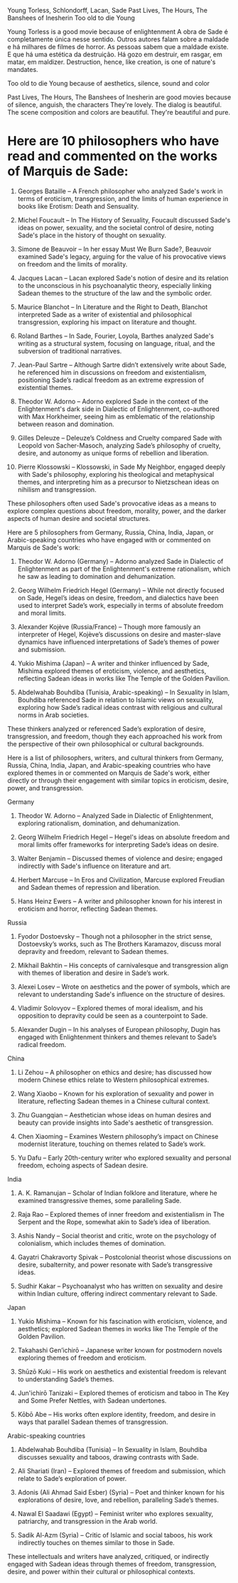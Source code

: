 Young Torless, Schlondorff, Lacan, Sade
Past Lives, The Hours, The Banshees of Inesherin
Too old to die Young

Young Torless is a good movie because of enlightenment
A obra de Sade é completamente única nesse sentido. 
Outros autores falam sobre a maldade e há milhares de filmes de horror. 
As pessoas sabem que a maldade existe.
E que há uma estética da destruição. Há gozo em destruir, em rasgar, em matar, em maldizer. 
Destruction, hence, like creation, is one of nature's mandates. 

Too old to die Young because of aesthetics, silence, sound and color

Past Lives, The Hours, The Banshees of Inesherin are good movies because of silence, anguish, the characters
They're lovely. The dialog is beautiful. The scene composition and colors are beautiful. 
They're beautiful and pure. 

# Here are 10 philosophers who have read and commented on the works of Marquis de Sade:

1. Georges Bataille – A French philosopher who analyzed Sade's work in terms of eroticism, transgression, and the limits of human experience in books like Erotism: Death and Sensuality.


2. Michel Foucault – In The History of Sexuality, Foucault discussed Sade's ideas on power, sexuality, and the societal control of desire, noting Sade's place in the history of thought on sexuality.


3. Simone de Beauvoir – In her essay Must We Burn Sade?, Beauvoir examined Sade's legacy, arguing for the value of his provocative views on freedom and the limits of morality.




4. Jacques Lacan – Lacan explored Sade's notion of desire and its relation to the unconscious in his psychoanalytic theory, especially linking Sadean themes to the structure of the law and the symbolic order.


5. Maurice Blanchot – In Literature and the Right to Death, Blanchot interpreted Sade as a writer of existential and philosophical transgression, exploring his impact on literature and thought.


6. Roland Barthes – In Sade, Fourier, Loyola, Barthes analyzed Sade's writing as a structural system, focusing on language, ritual, and the subversion of traditional narratives.


7. Jean-Paul Sartre – Although Sartre didn’t extensively write about Sade, he referenced him in discussions on freedom and existentialism, positioning Sade’s radical freedom as an extreme expression of existential themes.


8. Theodor W. Adorno – Adorno explored Sade in the context of the Enlightenment's dark side in Dialectic of Enlightenment, co-authored with Max Horkheimer, seeing him as emblematic of the relationship between reason and domination.


9. Gilles Deleuze – Deleuze’s Coldness and Cruelty compared Sade with Leopold von Sacher-Masoch, analyzing Sade’s philosophy of cruelty, desire, and autonomy as unique forms of rebellion and liberation.


10. Pierre Klossowski – Klossowski, in Sade My Neighbor, engaged deeply with Sade's philosophy, exploring his theological and metaphysical themes, and interpreting him as a precursor to Nietzschean ideas on nihilism and transgression.



These philosophers often used Sade's provocative ideas as a means to explore complex questions about freedom, morality, power, and the darker aspects of human desire and societal structures.


Here are 5 philosophers from Germany, Russia, China, India, Japan, or Arabic-speaking countries who have engaged with or commented on Marquis de Sade's work:

1. Theodor W. Adorno (Germany) – Adorno analyzed Sade in Dialectic of Enlightenment as part of the Enlightenment's extreme rationalism, which he saw as leading to domination and dehumanization.


2. Georg Wilhelm Friedrich Hegel (Germany) – While not directly focused on Sade, Hegel’s ideas on desire, freedom, and dialectics have been used to interpret Sade’s work, especially in terms of absolute freedom and moral limits.


3. Alexander Kojève (Russia/France) – Though more famously an interpreter of Hegel, Kojève’s discussions on desire and master-slave dynamics have influenced interpretations of Sade’s themes of power and submission.


4. Yukio Mishima (Japan) – A writer and thinker influenced by Sade, Mishima explored themes of eroticism, violence, and aesthetics, reflecting Sadean ideas in works like The Temple of the Golden Pavilion.


5. Abdelwahab Bouhdiba (Tunisia, Arabic-speaking) – In Sexuality in Islam, Bouhdiba referenced Sade in relation to Islamic views on sexuality, exploring how Sade’s radical ideas contrast with religious and cultural norms in Arab societies.



These thinkers analyzed or referenced Sade’s exploration of desire, transgression, and freedom, though they each approached his work from the perspective of their own philosophical or cultural backgrounds.

Here is a list of philosophers, writers, and cultural thinkers from Germany, Russia, China, India, Japan, and Arabic-speaking countries who have explored themes in or commented on Marquis de Sade's work, either directly or through their engagement with similar topics in eroticism, desire, power, and transgression.

Germany

1. Theodor W. Adorno – Analyzed Sade in Dialectic of Enlightenment, exploring rationalism, domination, and dehumanization.


2. Georg Wilhelm Friedrich Hegel – Hegel's ideas on absolute freedom and moral limits offer frameworks for interpreting Sade’s ideas on desire.


3. Walter Benjamin – Discussed themes of violence and desire; engaged indirectly with Sade's influence on literature and art.


4. Herbert Marcuse – In Eros and Civilization, Marcuse explored Freudian and Sadean themes of repression and liberation.


5. Hans Heinz Ewers – A writer and philosopher known for his interest in eroticism and horror, reflecting Sadean themes.



Russia

1. Fyodor Dostoevsky – Though not a philosopher in the strict sense, Dostoevsky’s works, such as The Brothers Karamazov, discuss moral depravity and freedom, relevant to Sadean themes.


2. Mikhail Bakhtin – His concepts of carnivalesque and transgression align with themes of liberation and desire in Sade’s work.


3. Alexei Losev – Wrote on aesthetics and the power of symbols, which are relevant to understanding Sade's influence on the structure of desires.


4. Vladimir Solovyov – Explored themes of moral idealism, and his opposition to depravity could be seen as a counterpoint to Sade.


5. Alexander Dugin – In his analyses of European philosophy, Dugin has engaged with Enlightenment thinkers and themes relevant to Sade’s radical freedom.



China

1. Li Zehou – A philosopher on ethics and desire; has discussed how modern Chinese ethics relate to Western philosophical extremes.


2. Wang Xiaobo – Known for his exploration of sexuality and power in literature, reflecting Sadean themes in a Chinese cultural context.


3. Zhu Guangqian – Aesthetician whose ideas on human desires and beauty can provide insights into Sade's aesthetic of transgression.


4. Chen Xiaoming – Examines Western philosophy’s impact on Chinese modernist literature, touching on themes related to Sade’s work.


5. Yu Dafu – Early 20th-century writer who explored sexuality and personal freedom, echoing aspects of Sadean desire.



India

1. A. K. Ramanujan – Scholar of Indian folklore and literature, where he examined transgressive themes, some paralleling Sade.


2. Raja Rao – Explored themes of inner freedom and existentialism in The Serpent and the Rope, somewhat akin to Sade’s idea of liberation.


3. Ashis Nandy – Social theorist and critic, wrote on the psychology of colonialism, which includes themes of domination.


4. Gayatri Chakravorty Spivak – Postcolonial theorist whose discussions on desire, subalternity, and power resonate with Sade’s transgressive ideas.


5. Sudhir Kakar – Psychoanalyst who has written on sexuality and desire within Indian culture, offering indirect commentary relevant to Sade.



Japan

1. Yukio Mishima – Known for his fascination with eroticism, violence, and aesthetics; explored Sadean themes in works like The Temple of the Golden Pavilion.


2. Takahashi Gen’ichirō – Japanese writer known for postmodern novels exploring themes of freedom and eroticism.


3. Shūzō Kuki – His work on aesthetics and existential freedom is relevant to understanding Sade’s themes.


4. Jun'ichirō Tanizaki – Explored themes of eroticism and taboo in The Key and Some Prefer Nettles, with Sadean undertones.


5. Kōbō Abe – His works often explore identity, freedom, and desire in ways that parallel Sadean themes of transgression.



Arabic-speaking countries

1. Abdelwahab Bouhdiba (Tunisia) – In Sexuality in Islam, Bouhdiba discusses sexuality and taboos, drawing contrasts with Sade.


2. Ali Shariati (Iran) – Explored themes of freedom and submission, which relate to Sade’s exploration of power.


3. Adonis (Ali Ahmad Said Esber) (Syria) – Poet and thinker known for his explorations of desire, love, and rebellion, paralleling Sade’s themes.


4. Nawal El Saadawi (Egypt) – Feminist writer who explores sexuality, patriarchy, and transgression in the Arab world.


5. Sadik Al-Azm (Syria) – Critic of Islamic and social taboos, his work indirectly touches on themes similar to those in Sade.



These intellectuals and writers have analyzed, critiqued, or indirectly engaged with Sadean ideas through themes of freedom, transgression, desire, and power within their cultural or philosophical contexts.

